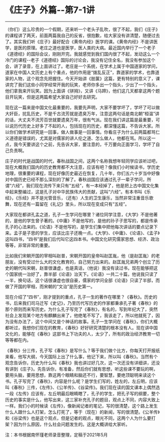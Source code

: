 # 《庄子》外篇--第7-1讲

------

（你们）这么珍贵的一个假期，还来听一个老头子乱吹，很了不起，我们《庄子》的课程讲了两天，前面两篇我自己的反省，很抱歉，给大家没有讲清楚，随便过去了。其实我们听《庄子》最好配合《黄帝内经》医学的课。《黄帝内经》不是讲医学，是医的原理。老庄之道也是医学，医人类的大病。最近国内举行了一个老子《道德经》的国际会议，刚刚开完。我就感觉到我们国内很了不起，发动这么一个冷门的课程--老子《道德经》国际的讨论会，我没有记住全名，我没有参加这个会，讲了录音，在上面讲过了。老庄是一个系统，在学术上属于中国道家的学问，道家在中国人文历史上有个重点，他的作用是“拨乱反正”，靠道家的学术，也靠道家的人物，这个观念先把握住。今天开始讲《胠箧》这篇，更有特别的意义了，课讲完了我们这些小同学经常开我的玩笑，老师你多出一个指头，少出了一个指头，他们拿我来开玩笑。因为上面讲《骈拇》，又讲《马蹄》，他们这几天都拿这两个题目开玩笑，但是这两篇希望大家自己好好去研究。

现在这一篇来是中国文化最重要的，我要先声明，大家不要学坏了，学坏了可以做大奸臣，扰乱历史，不是千古流芳就是遗臭万年，注意这两句话是南北朝“桓温”讲的话，大丈夫不流芳百世就要遗臭万年，很有气派。现在我们讲这篇是最重要，可以说历代历史上好多了不起的人，包括现在的历史，都深懂这篇，不告诉大家。所以你们做学术研究是一回事，做人做事是一回事情。你看庄子为什么前两篇都骂仁义道德是错误的，尤其是对儒家的讲人伦之道、怎么做人，他都在骂。所以这一点，我今天要讲这个之前，先告诉大家，要注意的，千万要向正面学习，学坏了自己负责啊。

庄子的时代是战国的时代，春秋战国之间，这两个名称我想年轻同学应该听过吧，现在大概我们国内的历史教育都不大注意，应该有吧？像我们小时候读书，学历史地理，很重要的课程，现在好像历史最近在恢复，几十年，你们五六十岁当中好像对中国历史已经不那么深刻的了解了。春秋战国应该通过孔子一辈子学问，所谓“六经”，我们现在流传下来只有“五经”，有一本经掉了，他是把上古中国文化集中起来整编过，这是孔子对中华民族伟大的贡献，这叫“六经”。有本书叫《乐经》，《乐经》并不是光管音乐，（还有）人生的卫生康乐，当然非常注重音乐歌舞，现在还有一篇留在《礼记》里头，所以现在变成只有“五经”。

大家现在都讲孔孟之道，孔子一生学问在哪里？诸位同学注意，《大学》不是他著的，是他的学生曾子著的。《中庸》不是他写的，是他的孙子子思写的，都是传承孔子的心法来的。《论语》不是他写的，是学生们集中把他每次讲话的要点记录下来。孟子是子思的学生，应该比庄子还晚一点。《大学》、《中庸》、《论语》、《孟子》这叫四书，“四书”是我们后代叫它这四本书。中国文化研究儒家思想、经济、政治等等，非常非常的重要。

比如我们宋朝开国的宰相叫赵普，宋朝开国的皇帝叫赵匡胤，他（是赵匡胤）的老朋友，没有受过什么大的文化教育的，自己努力出来的。赵匡胤兄弟两个创立了历史的朝代叫宋朝，赵普很谦虚，也是真话，（他说）我没有读过书，现在能够把这个国家统一治好了，靠半部《论语》治天下。《论语》一共二十篇，他说我只读了一半，换句话，这个话很谦虚也很自豪，儒家的学问全部《论语》只读了半部，而做了开国的宰相，而宋朝的“文治”是历史第一。

现在介绍了“四书”，刚才提到的重点，孔子一生的著作在哪里？《春秋》。历史的书，后来我们司马迁写《史记》，乃至历代写历史的作家都秉承孔子著《春秋》的那个原则而来写历史。为什么孔子写完了《春秋》，有名的，写到年纪大了，突然社会上发现某个地方有麒麟出来了，他绝笔不写了，我该走了，所以他就死了，因为没有办法了，这个中间又是个神话的故事。孔子一生学问在《春秋》，你们大概都听过，我想你们现在的教育，《春秋》好好研究清楚的根本没有人。现在讲中国文化的，能够在《春秋》这部书上下功夫的人，太少了，所有的政治经济教育一切等等都在内。

《春秋》分三传，孔子写《春秋》是写什么？等于我们做个比方，你每天打开报纸来看，他写大纲，今天国际上出了什么事，他记下来，所以叫《春秋》。当然有个观念告诉你，历史为什么叫《春秋》我也讲过好几次，这一次还没有详细讲，还没有讲到《庄子》。先告诉你，有准备，然后你们就有思想，听这些课不要玩的啊，要用头脑，要用思想，靠这两个眼睛和脑还不行，要智慧，要绝顶聪明来读这个书。孔子写完了《春秋》，内容是什么呢？是学生们写的，姓左的，左丘明，应该叫《春秋》三传，《左传》、《公羊传》、《谷梁传》。我们现在读的国文课本上偶然选一段《左传》应该有，左丘明最后眼睛瞎了，孔子的学生，把孔子写的纲要，整个历史的事实是什么，他写出来，这三家补充孔子的题目，观点上不同，内容大致上一样。我们小的时候读《左传》，像新闻记者的笔记，写的很清楚，这个路上发生什么人跟什么人打架，怎么打死了，等于（现在）的新闻，写的很清楚。《公羊传》和《谷梁传》也是这个观点，但是记者的观点，眼光不同，这两个人为什么要打架？因为什么原因，什么社会问题发生的。这是大概讲给大家听。

注：本书根据南怀瑾老师录音整理，定稿于2021年5月